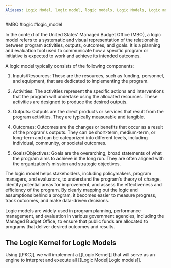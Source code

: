 ```yaml
---
Aliases: Logic Model, logic model, logic models, Logic Models, Logic models
---
```

#MBO #logic #logic_model

In the context of the United States' Managed Budget Office (MBO), a logic model refers to a systematic and visual representation of the relationship between program activities, outputs, outcomes, and goals. It is a planning and evaluation tool used to communicate how a specific program or initiative is expected to work and achieve its intended outcomes.

A logic model typically consists of the following components:

1. Inputs/Resources: These are the resources, such as funding, personnel, and equipment, that are dedicated to implementing the program.

2. Activities: The activities represent the specific actions and interventions that the program will undertake using the allocated resources. These activities are designed to produce the desired outputs.

3. Outputs: Outputs are the direct products or services that result from the program activities. They are typically measurable and tangible.

4. Outcomes: Outcomes are the changes or benefits that occur as a result of the program's outputs. They can be short-term, medium-term, or long-term and can be categorized into different levels, including individual, community, or societal outcomes.

5. Goals/Objectives: Goals are the overarching, broad statements of what the program aims to achieve in the long run. They are often aligned with the organization's mission and strategic objectives.

The logic model helps stakeholders, including policymakers, program managers, and evaluators, to understand the program's theory of change, identify potential areas for improvement, and assess the effectiveness and efficiency of the program. By clearly mapping out the logic and assumptions behind a program, it becomes easier to measure progress, track outcomes, and make data-driven decisions.

Logic models are widely used in program planning, performance management, and evaluation in various government agencies, including the Managed Budget Office, to ensure that public funds are allocated to programs that deliver desired outcomes and results.

## The Logic Kernel for Logic Models
Using [[PKC]], we will implement a [[Logic Kernel]] that will serve as an engine to interpret and execute all [[Logic Model|Logic models]].
